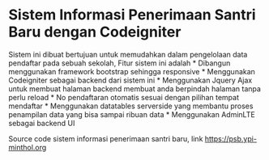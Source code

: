 # Sistem Informasi Penerimaan Santri Baru dengan Codeigniter
Sistem ini dibuat bertujuan untuk memudahkan dalam pengelolaan data pendaftar pada sebuah sekolah,
Fitur sistem ini adalah
    * Dibangun menggunakan framework bootstrap sehingga responsive
    * Menggunakan Codeigniter sebagai backend dari sistem ini
    * Menggunakan Jquery Ajax untuk membuat halaman backend membuat anda berpindah halaman tanpa perlu reload
    * No pendaftaran otomatis sesuai dengan pilihan tempat mendaftar
    * Menggunakan datatables serverside yang membantu proses penampilan data yang bisa sampai ribuan data
    * Menggunakan AdminLTE sebagai backend UI

Source code sistem informasi penerimaan santri baru, link https://psb.ypi-minthol.org
